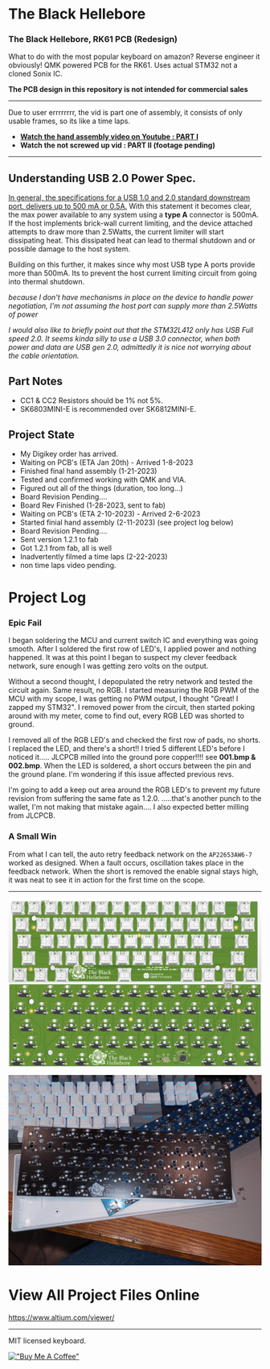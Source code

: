 # The Black Hellebore

### The Black Hellebore, RK61 PCB (Redesign)

What to do with the most popular keyboard on amazon? Reverse engineer it obviously! QMK powered PCB for the RK61. Uses actual STM32 not a cloned Sonix IC.

**The PCB design in this repository is not intended for commercial sales**

---

Due to user errrrrrrr, the vid is part one of assembly, it consists of only usable frames, so its like a time laps. 
* **[Watch the hand assembly video on Youtube : PART I](https://youtu.be/pHmtwitVRQc)**
* **Watch the not screwed up vid : PART II (footage pending)**

---

## Understanding USB 2.0 Power Spec.

[In general, the specifications for a USB 1.0 and 2.0 standard downstream port, delivers up to 500 mA or 0.5A.](https://resources.pcb.cadence.com/blog/2020-what-are-the-maximum-power-output-and-data-transfer-rates-for-the-usb-standards) With this statement it becomes clear, the max power available to any system using a **type A** connector is 500mA. If the host implements brick-wall current limiting, and the device attached attempts to draw more than 2.5Watts, the current limiter will start dissipating heat. This dissipated heat can lead to thermal shutdown and or possible damage to the host system.

Building on this further, it makes since why most USB type A ports provide more than 500mA. Its to prevent the host current limiting circuit from going into thermal shutdown.

*because I don't have mechanisms in place on the device to handle power negotiation, I'm not assuming the host port can supply more than 2.5Watts of power*

*I would also like to briefly point out that the STM32L412 only has USB Full speed 2.0. It seems kinda silly to use a USB 3.0 connector, when both power and data are USB gen 2.0, admittedly it is nice not worrying about the cable orientation.*

## Part Notes

* CC1 & CC2 Resistors should be 1% not 5%.
* SK6803MINI-E is recommended over SK6812MINI-E.

## Project State

* My Digikey order has arrived.
* Waiting on PCB's (ETA Jan 20th) - Arrived 1-8-2023
* Finished final hand assembly (1-21-2023)
* Tested and confirmed working with QMK and VIA.
* Figured out all of the things (duration, too long...)
* Board Revision Pending.... 
* Board Rev Finished (1-28-2023, sent to fab)
* Waiting on PCB's (ETA 2-10-2023) - Arrived 2-6-2023
* Started finial hand assembly (2-11-2023) (see project log below) 
* Board Revision Pending.... 
* Sent version 1.2.1 to fab
* Got 1.2.1 from fab, all is well
* Inadvertently filmed a time laps (2-22-2023)
* non time laps video pending.


# Project Log

### Epic Fail
I began soldering the MCU and current switch IC and everything was going smooth. After I soldered the first row of LED's, I applied power and nothing happened. It was at this point I began to suspect my clever feedback network, sure enough I was getting zero volts on the output. 

Without a second thought, I depopulated the retry network and tested the circuit again. Same result, no RGB. I started measuring the RGB PWM of the MCU with my scope, I was getting no PWM output, I thought "Great! I zapped my STM32". I removed power from the circuit, then started poking around with my meter, come to find out, every RGB LED was shorted to ground.

I removed all of the RGB LED's and checked the first row of pads, no shorts. I replaced the LED, and there's a short!! I tried 5 different LED's before I noticed it..... JLCPCB milled into the ground pore copper!!!! see **001.bmp & 002.bmp**. When the LED is soldered, a short occurs between the pin and the ground plane. I'm wondering if this issue affected previous revs.

I'm going to add a keep out area around the RGB LED's to prevent my future revision from suffering the same fate as 1.2.0. .....that's another punch to the wallet, I'm not making that mistake again.... I also expected better milling from JLCPCB.

### A Small Win
From what I can tell, the auto retry feedback network on the ```AP22653AW6-7``` worked as designed. When a fault occurs, oscillation takes place in the feedback network. When the short is removed the enable signal stays high, it was neat to see it in action for the first time on the scope.

---


![Alt text](/src/PCB.png)

![Alt text](/src/ProjectPics/img003.jpeg)
 
# View All Project Files Online
 
https://www.altium.com/viewer/

---
 
MIT licensed keyboard.

[!["Buy Me A Coffee"](https://www.buymeacoffee.com/assets/img/custom_images/orange_img.png)](https://www.buymeacoffee.com/mccardlema3)
